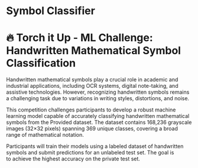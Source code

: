# Symbol Classifier

🔥 Torch it Up - ML Challenge: Handwritten Mathematical Symbol Classification
=============================================================================

Handwritten mathematical symbols play a crucial role in academic and industrial applications, including OCR systems, digital note-taking, and assistive technologies. However, recognizing handwritten symbols remains a challenging task due to variations in writing styles, distortions, and noise.

This competition challenges participants to develop a robust machine learning model capable of accurately classifying handwritten mathematical symbols from the Provided dataset. The dataset contains 168,236 grayscale images (32×32 pixels) spanning 369 unique classes, covering a broad range of mathematical notation.

Participants will train their models using a labeled dataset of handwritten symbols and submit predictions for an unlabeled test set. The goal is to achieve the highest accuracy on the private test set.
